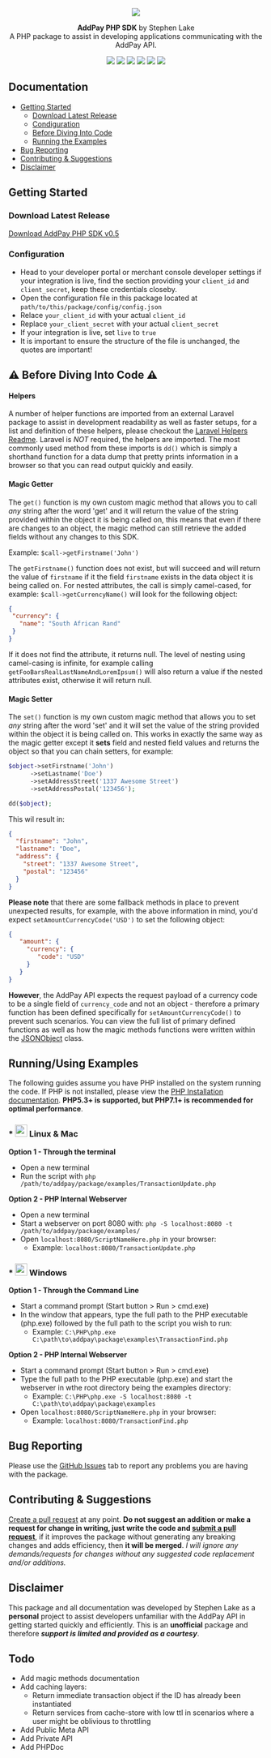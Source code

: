 <p align="center">
    <img src="https://www.addpay.co.za/app/assets/img/addpay/addpay_logo.png"/><br/>
</p>
<p align="center">
    <strong>AddPay PHP SDK</strong> by Stephen Lake<br/>
    A PHP package to assist in developing applications communicating with the AddPay API.
</p>
<p align="center">
    <img src="https://img.shields.io/badge/build-stable-brightgreen.svg?style=flat"/>
    <img src="https://img.shields.io/badge/tests-passing-brightgreen.svg?style=flat"/>
    <img src="https://img.shields.io/badge/coverage-100%25-brightgreen.svg?style=flat"/>
    <img src="https://img.shields.io/badge/maintainability-A++-brightgreen.svg?style=flat"/>
    <img src="https://img.shields.io/badge/php-%3E=5.3-brightgreen.svg?style=flat"/>
    <img src="https://img.shields.io/badge/contributions-welcome-brightgreen.svg?style=flat"/>
</p>


## Documentation
- [Getting Started](https://github.com/stephenlake/AddPay-PHP-SDK#getting-started)
  - [Download Latest Release](https://github.com/stephenlake/AddPay-PHP-SDK#download-latest-release)
  - [Condiguration](https://github.com/stephenlake/AddPay-PHP-SDK#configuration)
  - [Before Diving Into Code](https://github.com/stephenlake/AddPay-PHP-SDK#before-diving-into-code)
  - [Running the Examples](https://github.com/stephenlake/AddPay-PHP-SDK#runningusing-examples)
- [Bug Reporting](https://github.com/stephenlake/AddPay-PHP-SDK#bug-reporting)
- [Contributing & Suggestions](https://github.com/stephenlake/AddPay-PHP-SDK#contributing-and-suggestions)
- [Disclaimer](https://github.com/stephenlake/AddPay-PHP-SDK#disclaimer)

## Getting Started

### Download Latest Release
[Download AddPay PHP SDK v0.5](https://github.com/stephenlake/AddPay-PHP-SDK/archive/v0.5.zip)

### Configuration
- Head to your developer portal or merchant console developer settings if your integration is live, find the section providing your `client_id` and `client_secret`, keep these credentials closeby.
- Open the configuration file in this package located at `path/to/this/package/config/config.json`
- Relace `your_client_id` with your actual `client_id`
- Replace `your_client_secret` with your actual `client_secret`
- If your integration is live, set `live` to `true`
- It is important to ensure the structure of the file is unchanged, the quotes are important!

:warning: Before Diving Into Code :warning: 
---------
#### Helpers
A number of helper functions are imported from an external Laravel package to assist in development readability as well as faster setups, for a list and definition of these helpers, please checkout the [Laravel Helpers Readme](https://github.com/rappasoft/laravel-helpers). Laravel is _NOT_ required, the helpers are imported. The most commonly used method from these imports is `dd()` which is simply a shorthand function for a data dump that pretty prints information in a browser so that you can read output quickly and easily.

#### Magic Getter
The `get()` function is my own custom magic method that allows you to call *any* string after the word 'get' and it will return the value of the string provided within the object it is being called on, this means that even if there are changes to an object, the magic method can still retrieve the added fields without any changes to this SDK.

Example: `$call->getFirstname('John')`

The `getFirstname()` function does not exist, but will succeed and will return the value of `firstname` if it the field `firstname` exists in the data object it is being called on. For nested attributes, the call is simply camel-cased, for example: `$call->getCurrencyName()` will look for the following object:
```json
{
 "currency": {
   "name": "South African Rand"
 }
}
```
If it does not find the attribute, it returns null. The level of nesting using camel-casing is infinite, for example calling `getFooBarsRealLastNameAndLoremIpsum()` will also return a value if the nested attributes exist, otherwise it will return null.

#### Magic Setter
The `set()` function is my own custom magic method that allows you to set *any* string after the word 'set' and it will set the value of the string provided within the object it is being called on. This works in exactly the same way as the magic getter except it **sets** field and nested field values and returns the object so that you can chain setters, for example:

```php
$object->setFirstname('John')
      ->setLastname('Doe')
      ->setAddressStreet('1337 Awesome Street')
      ->setAddressPostal('123456');

dd($object);
```
This wil result in:
```json
{
  "firstname": "John",
  "lastname": "Doe",
  "address": {
    "street": "1337 Awesome Street",
    "postal": "123456"
  }
}
```
**Please note** that there are some fallback methods in place to prevent unexpected results, for example, with the above information in mind, you'd expect `setAmountCurrencyCode('USD')` to set the following object:
```json
{
   "amount": {
     "currency": {
        "code": "USD"
     }
   }
}
```
**However**, the AddPay API expects the request payload of a currency code to be a single field of `currency_code` and not an object - therefore a primary function has been defined specifically for `setAmountCurrencyCode()` to prevent such scenarios. You can view the full list of primary defined functions as well as how the magic methods functions were written within the [JSONObject](https://github.com/stephenlake/AddPay-PHP-SDK/blob/master/core/Foundation/Objects/JSONObject.php) class.
 
Running/Using Examples
---------
The following guides assume you have PHP installed on the system running the code. If PHP is not installed, please view the [PHP Installation documentation](http://php.net/manual/en/install.php). **PHP5.3+ is supported, but PHP7.1+ is recommended for optimal performance**.

### \* <img src="http://icons.iconarchive.com/icons/icons8/windows-8/256/Systems-Linux-icon.png" width="24"> Linux & Mac 

**Option 1 - Through the terminal**
- Open a new terminal
- Run the script with `php /path/to/addpay/package/examples/TransactionUpdate.php`

**Option 2 - PHP Internal Webserver**
- Open a new terminal
- Start a webserver on port 8080 with: `php -S localhost:8080 -t /path/to/addpay/package/examples/`
- Open `localhost:8080/ScriptNameHere.php` in your browser:
   - Example: `localhost:8080/TransactionUpdate.php`

### \* <img src="https://dotnetco.de/wp-content/uploads/2016/12/windows-icon256.png" width="24"> Windows

**Option 1 - Through the Command Line**
- Start a command prompt (Start button > Run > cmd.exe)
- In the window that appears, type the full path to the PHP executable (php.exe) followed by the full path to the script you wish to run:
   - Example: `C:\PHP\php.exe C:\path\to\addpay\package\examples\TransactionFind.php`

**Option 2 - PHP Internal Webserver**
- Start a command prompt (Start button > Run > cmd.exe)
- Type the full path to the PHP executable (php.exe) and start the webserver in wthe root directory being the examples directory:
   - Example: `C:\PHP\php.exe -S localhost:8080 -t C:\path\to\addpay\package\examples`
- Open `localhost:8080/ScriptNameHere.php` in your browser:
   - Example: `localhost:8080/TransactionFind.php`


Bug Reporting
---------

Please use the [GitHub Issues](https://github.com/stephenlake/AddPay-PHP-SDK/issues) tab to report any problems you are having with the package.

## Contributing & Suggestions
[Create a pull request](https://github.com/stephenlake/addpay-php/pulls) at any point. **Do not suggest an addition or make a request for change in writing, just write the code and [submit a pull request](https://github.com/stephenlake/addpay-php/pulls)**, if it improves the package without generating any breaking changes and adds efficiency, then **it will be merged**. _I will ignore any demands/requests for changes without any  suggested code replacement and/or additions._

Disclaimer
---------

This package and all documentation was developed by Stephen Lake as a **personal** project to assist developers unfamiliar with the AddPay API in getting started quickly and efficiently. This is an **unofficial** package and therefore **_support is limited and provided as a courtesy_**.

## Todo
- Add magic methods documentation
- Add caching layers:
  - Return immediate transaction object if the ID has already been instantiated
  - Return services from cache-store with low ttl in scenarios where a user might be oblivious to throttling
- Add Public Meta API
- Add Private API
- Add PHPDoc


